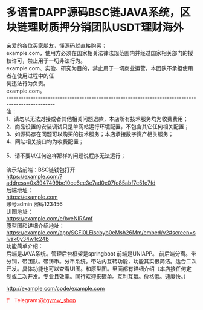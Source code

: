 # 多语言DAPP源码BSC链JAVA系统，区块链理财质押分销团队USDT理财海外

亲爱的各位买家朋友，懂源码就直接购买；<br>example.com，使用方必须在国家相关法律法规范围内并经过国家相关部门的授权许可，禁止用于一切非法行为。<br>example.com、实验、研究为目的，禁止用于一切商业运营，本团队不承担使用者在使用过程中的任<br>何违法行为负责。<br>example.com。<br>--------------------------------------------------------------------------------------------------<br>注：<br>1、请勿以无法对接或者其他相关问题退款，本店所有技术服务均为收费费用；<br>2、商品设置的安装调试只是单网站运行环境配置，不包含其它任何相关配置；<br>3、如源码存在问题可以购买的技术服务；本店承接数字资产相关服务；<br>4、网站相关接口均为收费配置；<br><br>5、请不要以任何这样那样的问题说程序无法运行；<br><br>演示站前端：BSC链钱包打开<br>https://example.com/?address=0x3947499be10ce6ee3e7ad0e07fe85abf7e51e7fd<br>后端地址：<br>https://example.com<br>账号admin 密码123456<br>UI图地址：<br>https://example.com/e/bveNIRAmf<br>原型图和详细介绍地址：<br>https://example.com/app/SGFi0LEiscbyb0eMsh26Mm/embed/v2#screen=slvak0y34w1c24b<br>功能简单介绍：<br>后端是JAVA系统。管理后台框架是springboot 前端是UNIAPP。 前后端分离。带分销，带团队。带铸币。分币系统。带站内互转功能，功能其实很简洁。适合二次开发。具体功能也可以查看UI图。和原型图。里面都有详细介绍（本店接任何定制或二次开发。专业且效率。同行欢迎来砸单。互利互赢。价格低。速度快。）<br>

http://example.com/code/example.com







<p style="color: red;"><img src="https://cdn-icons-png.flaticon.com/512/2111/2111646.png" alt="Telegram Icon" style="width: 16px; vertical-align: middle; margin-right: 5px;">Telegram:<a href="https://t.me/tgymw_shop" style="color: red;">@tgymw_shop</a></p>
